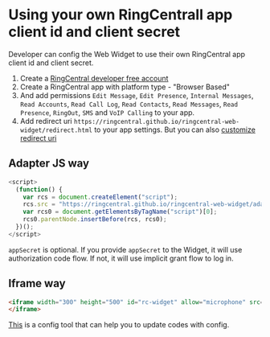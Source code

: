 # Using your own RingCentrall app client id and client secret

Developer can config the Web Widget to use their own RingCentral app client id and client secret.

1. Create a [RingCentral developer free account](https://developer.ringcentral.com)
2. Create a RingCentral app with platform type - "Browser Based"
3. And add permissions `Edit Message`, `Edit Presence`, `Internal Messages`, `Read Accounts`, `Read Call Log`, `Read Contacts`, `Read Messages`, `Read Presence`, `RingOut`, `SMS` and `VoIP Calling` to your app.
4. Add redirect uri `https://ringcentral.github.io/ringcentral-web-widget/redirect.html` to your app settings. But you can also [customize redirect uri](customize-redirect-uri.md)

## Adapter JS way

```js
<script>
  (function() {
    var rcs = document.createElement("script");
    rcs.src = "https://ringcentral.github.io/ringcentral-web-widget/adapter.js?appKey=your_app_client_id&appSecret=your_app_client_secret&appServer=https://platform.devtest.ringcentral.com";
    var rcs0 = document.getElementsByTagName("script")[0];
    rcs0.parentNode.insertBefore(rcs, rcs0);
  })();
</script>
```

`appSecret` is optional. If you provide `appSecret` to the Widget, it will use authorization code flow. If not, it will use implicit grant flow to log in.

## Iframe way

```html
<iframe width="300" height="500" id="rc-widget" allow="microphone" src="https://ringcentral.github.io/ringcentral-web-widget/app.html?appKey=your_app_client_id&appSecret=your_app_client_secret&appServer=https://platform.devtest.ringcentral.com">
</iframe>
```

[This](https://ringcentral.github.io/ringcentral-web-widget/) is a config tool that can help you to update codes with config.
